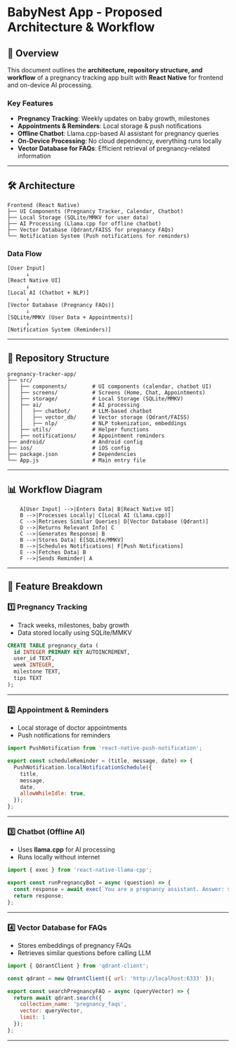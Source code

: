 # BabyNest App - Proposed Architecture & Workflow

## 📌 Overview
This document outlines the **architecture, repository structure, and workflow** of a pregnancy tracking app built with **React Native** for frontend and on-device AI processing.

### **Key Features**
- **Pregnancy Tracking**: Weekly updates on baby growth, milestones
- **Appointments & Reminders**: Local storage & push notifications
- **Offline Chatbot**: Llama.cpp-based AI assistant for pregnancy queries
- **On-Device Processing**: No cloud dependency, everything runs locally
- **Vector Database for FAQs**: Efficient retrieval of pregnancy-related information

---

## **🛠️ Architecture**

```
Frontend (React Native)
├── UI Components (Pregnancy Tracker, Calendar, Chatbot)
├── Local Storage (SQLite/MMKV for user data)
├── AI Processing (Llama.cpp for offline chatbot)
├── Vector Database (Qdrant/FAISS for pregnancy FAQs)
└── Notification System (Push notifications for reminders)
```

### **Data Flow**

```
[User Input]
      ↓
[React Native UI]
      ↓
[Local AI (Chatbot + NLP)]
      ↓
[Vector Database (Pregnancy FAQs)]
      ↓
[SQLite/MMKV (User Data + Appointments)]
      ↓
[Notification System (Reminders)]
```

---

## **📂 Repository Structure**
```
pregnancy-tracker-app/
├── src/
│   ├── components/        # UI components (calendar, chatbot UI)
│   ├── screens/           # Screens (Home, Chat, Appointments)
│   ├── storage/           # Local Storage (SQLite/MMKV)
│   ├── ai/                # AI processing
│   │   ├── chatbot/       # LLM-based chatbot
│   │   ├── vector_db/     # Vector storage (Qdrant/FAISS)
│   │   ├── nlp/           # NLP tokenization, embeddings
│   ├── utils/             # Helper functions
│   ├── notifications/     # Appointment reminders
├── android/               # Android config
├── ios/                   # iOS config
├── package.json           # Dependencies
└── App.js                 # Main entry file
```

---

## **📊 Workflow Diagram**

```
    A[User Input] -->|Enters Data| B[React Native UI]
    B -->|Processes Locally| C[Local AI (Llama.cpp)]
    C -->|Retrieves Similar Queries| D[Vector Database (Qdrant)]
    D -->|Returns Relevant Info| C
    C -->|Generates Response| B
    B -->|Stores Data| E[SQLite/MMKV]
    B -->|Schedules Notifications| F[Push Notifications]
    E -->|Fetches Data| B
    F -->|Sends Reminder| A
```

---

## **🔹 Feature Breakdown**

### **1️⃣ Pregnancy Tracking**
- Track weeks, milestones, baby growth
- Data stored locally using SQLite/MMKV

```sql
CREATE TABLE pregnancy_data (
  id INTEGER PRIMARY KEY AUTOINCREMENT,
  user_id TEXT,
  week INTEGER,
  milestone TEXT,
  tips TEXT
);
```

---

### **2️⃣ Appointment & Reminders**
- Local storage of doctor appointments
- Push notifications for reminders

```javascript
import PushNotification from 'react-native-push-notification';

export const scheduleReminder = (title, message, date) => {
  PushNotification.localNotificationSchedule({
    title,
    message,
    date,
    allowWhileIdle: true,
  });
};
```

---

### **3️⃣ Chatbot (Offline AI)**
- Uses **llama.cpp** for AI processing
- Runs locally without internet

```javascript
import { exec } from 'react-native-llama-cpp';

export const runPregnancyBot = async (question) => {
  const response = await exec(`You are a pregnancy assistant. Answer: ${question}`);
  return response;
};
```

---

### **4️⃣ Vector Database for FAQs**
- Stores embeddings of pregnancy FAQs
- Retrieves similar questions before calling LLM

```javascript
import { QdrantClient } from 'qdrant-client';

const qdrant = new QdrantClient({ url: 'http://localhost:6333' });

export const searchPregnancyFAQ = async (queryVector) => {
  return await qdrant.search({
    collection_name: 'pregnancy_faqs',
    vector: queryVector,
    limit: 1
  });
};
```

---

